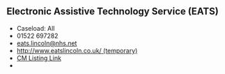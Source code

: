 
## Electronic Assistive Technology Service (EATS)

- Caseload: All 
- <i class="fa fa-phone"></i> 01522 697282
- <i class="fa fa-envelope"></i> <a href="mailto:eats.lincoln@nhs.net">eats.lincoln@nhs.net</a>
- <i class="fa fa-home"></i> [http://www.eatslincoln.co.uk/ (temporary)](http://www.eatslincoln.co.uk/ (temporary))
- [CM Listing Link](http://www.communicationmatters.org.uk/contact-assessment-service/lincolnshire-adults-aac-service)
- 
